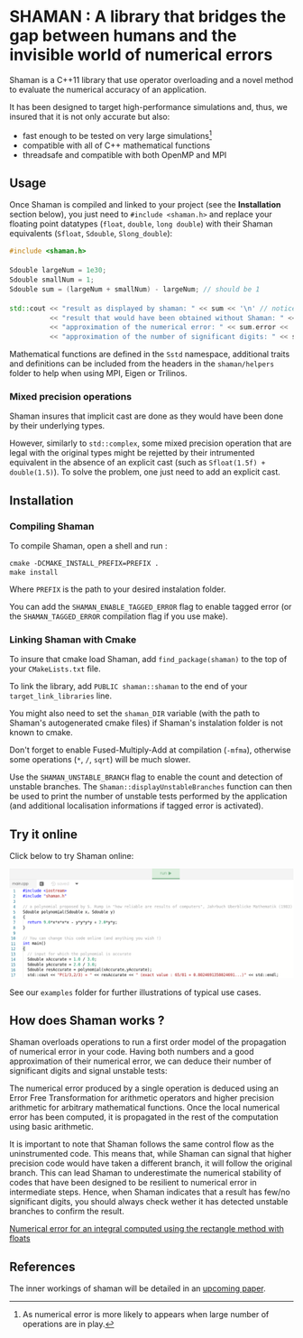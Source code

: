 # SHAMAN : A library that bridges the gap between humans and the invisible world of numerical errors

Shaman is a C++11 library that use operator overloading and a novel method to evaluate the numerical accuracy of an application.

It has been designed to target high-performance simulations and, thus, we insured that it is not only accurate but also:
- fast enough to be tested on very large simulations[^1]
- compatible with all of C++ mathematical functions
- threadsafe and compatible with both OpenMP and MPI

[^1]: As numerical error is more likely to appears when large number of operations are in play.

## Usage

Once Shaman is compiled and linked to your project (see the **Installation** section below), you just need to `#include <shaman.h>` and replace your floating point datatypes (`float`, `double`, `long double`) with their Shaman equivalents (`Sfloat`, `Sdouble`, `Slong_double`):

```cpp
#include <shaman.h>

Sdouble largeNum = 1e30;
Sdouble smallNum = 1;
Sdouble sum = (largeNum + smallNum) - largeNum; // should be 1

std::cout << "result as displayed by shaman: " << sum << '\n' // notice that Shaman displays only significant digits
          << "result that would have been obtained without Shaman: " << sum.number << " == " << static_cast<double>(sum) << '\n'
          << "approximation of the numerical error: " << sum.error << '\n'
          << "approximation of the number of significant digits: " << sum.digits() << std::endl;
```

Mathematical functions are defined in the `Sstd` namespace, additional traits and definitions can be included from the headers in the `shaman/helpers` folder to help when using MPI, Eigen or Trilinos.

### Mixed precision operations

Shaman insures that implicit cast are done as they would have been done by their underlying types.

However, similarly to `std::complex`, some mixed precision operation that are legal with the original types might be rejetted by their intrumented equivalent in the absence of an explicit cast (such as `Sfloat(1.5f) + double(1.5)`).
To solve the problem, one just need to add an explicit cast.

## Installation

### Compiling Shaman

To compile Shaman, open a shell and run :

```
cmake -DCMAKE_INSTALL_PREFIX=PREFIX .
make install
```

Where `PREFIX` is the path to your desired instalation folder.

You can add the `SHAMAN_ENABLE_TAGGED_ERROR` flag to enable tagged error (or the `SHAMAN_TAGGED_ERROR` compilation flag if you use make).

### Linking Shaman with Cmake

To insure that cmake load Shaman, add `find_package(shaman)` to the top of your `CMakeLists.txt` file.

To link the library, add `PUBLIC shaman::shaman` to the end of your `target_link_libraries` line.

You might also need to set the `shaman_DIR` variable (with the path to Shaman's autogenerated cmake files) if Shaman's instalation folder is not known to cmake.

Don't forget to enable Fused-Multiply-Add at compilation (`-mfma`), otherwise some operations (`*`, `/`, `sqrt`) will be much slower.

Use the `SHAMAN_UNSTABLE_BRANCH` flag to enable the count and detection of unstable branches.
The `Shaman::displayUnstableBranches` function can then be used to print the number of unstable tests performed by the application (and additional localisation informations if tagged error is activated).

## Try it online

Click below to try Shaman online:

[![try it online](pictures/tryItOnline.png)](https://repl.it/@nestordemeure/ShamanDemo?lite=true)

See our `examples` folder for further illustrations of typical use cases.

## How does Shaman works ?

Shaman overloads operations to run a first order model of the propagation of numerical error in your code.
Having both numbers and a good approximation of their numerical error, we can deduce their number of significant digits and signal unstable tests:

The numerical error produced by a single operation is deduced using an Error Free Transformation for arithmetic operators and higher precision arithmetic for arbitrary mathematical functions.
Once the local numerical error has been computed, it is propagated in the rest of the computation using basic arithmetic.

It is important to note that Shaman follows the same control flow as the uninstrumented code.
This means that, while Shaman can signal that higher precision code would have taken a different branch, it will follow the original branch.
This can lead Shaman to underestimate the numerical stability of codes that have been designed to be resilient to numerical error in intermediate steps.
Hence, when Shaman indicates that a result has few/no significant digits, you should always check wether it has detected unstable branches to confirm the result.

[Numerical error for an integral computed using the rectangle method with floats](pictures/rectangles.svg)

## References

The inner workings of shaman will be detailed in an [upcoming paper]().

